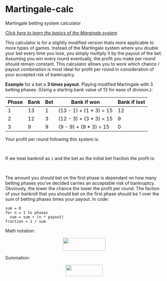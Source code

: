 # Martingale-calc
Martingale betting system calculator

*[Click here to learn the basics of the Marginale system](https://en.wikipedia.org/wiki/Martingale_(betting_system))*

This calculator is for a slightly modified version thats more applicable to more types of games. Instead of the Martingale system where you *double* your bet every time you lose, you simply multiply it by the payout of the bet. Assuming you win every round eventually, the profit you make per round should remain constant. This calculator allows you to work which chance / payout combination is most ideal for profit per round in consideration of your accepted risk of bankruptcy.

**Example** for a bet a **3 times payout**. Playing modified Martingale with 3 betting phases.
(Using a starting bank value of 13 for ease of division.):

| Phase | Bank | Bet | Bank if won             | Bank if lost |
| ----- | ---- | --- | ----------------------- | ------------ |
| 1     | 13   | 1   | (13 - 1) + (1 * 3) = 15 | 12           |
| 2     | 12   | 3   | (12 - 3) + (3 * 3) = 15 | 9            |
| 3     | 9    | 9   | (9 - 9) + (9 * 3) = 15  | 0            |

Your profit per round following this system is:
<p align="center"><img src="/tex/2574dde0718a23d264d933eec5f88bab.svg?invert_in_darkmode&sanitize=true" align=middle width=224.25630315pt height=16.438356pt/></p>

If we treat bankroll as `1` and the bet as the initial bet fraction the profit is:
<p align="center"><img src="/tex/497e175cfad2fa0d86ff9e52334c4bca.svg?invert_in_darkmode&sanitize=true" align=middle width=171.491628pt height=16.438356pt/></p>

The amount you should bet on the first phase is dependant on how many betting phases you've decided carries an acceptable risk of bankruptcy. Obviously, the lower the chance the lower the profit per round. The faction of your bankroll that you should bet on the first phase should be 1 over the sum of betting phases times your payout. In code:
```
sum = 0
for n = 1 to phases
  sum = sum + (n * payout)
fraction = 1 / sum
```
Math notation:
<p align="center"><img src="/tex/69aff6635729e896201b951a07ac2380.svg?invert_in_darkmode&sanitize=true" align=middle width=135.85946715pt height=41.0933358pt/></p>

Summation:
<p align="center"><img src="/tex/0e531a317fbd085e7f07679d21e7c495.svg?invert_in_darkmode&sanitize=true" align=middle width=118.3041552pt height=36.1865163pt/></p>
